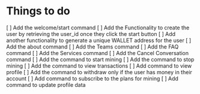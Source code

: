 # Things to do

[ ] Add the welcome/start command
[ ] Add the Functionality to create the user by retrieving the user_id once they click the start button
[ ] Add another functionality to generate a unique WALLET address for the user
[ ] Add the about command
[ ] Add the Teams command
[ ] Add the FAQ command
[ ] Add the Services command
[ ] Add the Cancel Conversation command
[ ] Add the command to start mining
[ ] Add the command to stop mining
[ ] Add the command to view transactions
[ ] Add command to view profile
[ ] Add the command to withdraw only if the user has money in their account
[ ] Add command to subscribe to the plans for mining
[ ] Add command to update profile data
